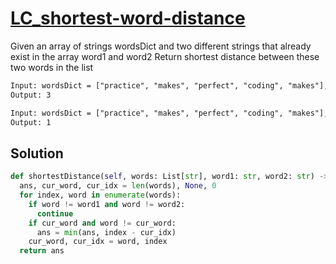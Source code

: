# [LC_shortest-word-distance](https://leetcode.com/problems/shortest-word-distance)

Given an array of strings wordsDict and two different strings that already exist in the array word1 and word2
Return shortest distance between these two words in the list

```txt
Input: wordsDict = ["practice", "makes", "perfect", "coding", "makes"], word1 = "coding", word2 = "practice"
Output: 3

Input: wordsDict = ["practice", "makes", "perfect", "coding", "makes"], word1 = "makes", word2 = "coding"
Output: 1
```

## Solution

```py
def shortestDistance(self, words: List[str], word1: str, word2: str) -> int:
  ans, cur_word, cur_idx = len(words), None, 0
  for index, word in enumerate(words):
    if word != word1 and word != word2:
      continue
    if cur_word and word != cur_word:
      ans = min(ans, index - cur_idx)
    cur_word, cur_idx = word, index
  return ans
```
